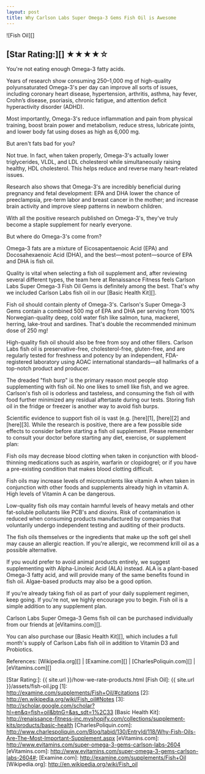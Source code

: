 ```yaml
---
layout: post
title: Why Carlson Labs Super Omega-3 Gems Fish Oil is Awesome
---
```

![Fish Oil][]

## [Star Rating:][] ★★★★☆

You're not eating enough Omega-3 fatty acids.

Years of research show consuming 250–1,000 mg of high-quality polyunsaturated Omega-3's per day can improve all sorts of issues, including coronary heart disease, hypertension, arthritis, asthma, hay fever, Crohn’s disease, psoriasis, chronic fatigue, and attention deficit hyperactivity disorder (ADHD).

Most importantly, Omega-3's reduce inflammation and pain from physical training, boost brain power and metabolism, reduce stress, lubricate joints, and lower body fat using doses as high as 6,000 mg.

But aren't fats bad for you?

Not true. In fact, when taken properly, Omega-3's actually lower triglycerides, VLDL, and LDL cholesterol while simultaneously raising healthy, HDL cholesterol. This helps reduce and reverse many heart-related issues.

Research also shows that Omega-3's are incredibly beneficial during pregnancy and fetal development: EPA and DHA lower the chance of preeclampsia, pre-term labor and breast cancer in the mother; and increase brain activity and improve sleep patterns in newborn children.

With all the positive research published on Omega-3's, they've truly become a staple supplement for nearly everyone.

But where do Omega-3's come from?

Omega-3 fats are a mixture of Eicosapentaenoic Acid (EPA) and Docosahexaenoic Acid (DHA), and the best—most potent—source of EPA and DHA is fish oil.

Quality is vital when selecting a fish oil supplement and, after reviewing several different types, the team here at Renaissance Fitness feels Carlson Labs Super Omega-3 Fish Oil Gems is definitely among the best. That's why we included Carlson Labs fish oil in our [Basic Health Kit][].

Fish oil should contain plenty of Omega-3's. Carlson's Super Omega-3 Gems contain a combined 500 mg of EPA and DHA per serving from 100% Norwegian-quality deep, cold water fish like salmon, tuna, mackerel, herring, lake-trout and sardines. That's double the recommended minimum dose of 250 mg!

High-quality fish oil should also be free from soy and other fillers. Carlson Labs fish oil is preservative-free, cholesterol-free, gluten-free, and are regularly tested for freshness and potency by an independent, FDA-registered laboratory using AOAC international standards—all hallmarks of a top-notch product and producer.

The dreaded "fish burp" is the primary reason most people stop supplementing with fish oil. No one likes to smell like fish, and we agree. Carlson's fish oil is odorless and tasteless, and consuming the fish oil with food further minimized any residual aftertaste during our tests. Storing fish oil in the fridge or freezer is another way to avoid fish burps.

Scientific evidence to support fish oil is vast (e.g. [here][1], [here][2] and [here][3]. While the research is positive, there are a few possible side effects to consider before starting a fish oil supplement. Please remember to consult your doctor before starting any diet, exercise, or supplement plan:

Fish oils may decrease blood clotting when taken in conjunction with blood-thinning medications such as aspirin, warfarin or clopidogrel; or if you have a pre-existing condition that makes blood clotting difficult.

Fish oils may increase levels of micronutrients like vitamin A when taken in conjunction with other foods and supplements already high in vitamin A. High levels of Vitamin A can be dangerous.

Low-quality fish oils may contain harmful levels of heavy metals and other fat-soluble pollutants like PCB's and dioxins. Risk of contamination is reduced when consuming products manufactured by companies that voluntarily undergo independent testing and auditing of their products.

The fish oils themselves or the ingredients that make up the soft gel shell may cause an allergic reaction. If you're allergic, we recommend krill oil as a possible alternative.

If you would prefer to avoid animal products entirely, we suggest supplementing with Alpha-Linoleic Acid (ALA) instead. ALA is a plant-based Omega-3 fatty acid, and will provide many of the same benefits found in fish oil. Algae-based products may also be a good option.

If you’re already taking fish oil as part of your daily supplement regimen, keep going. If you're not, we highly encourage you to begin. Fish oil is a simple addition to any supplement plan.

Carlson Labs Super Omega-3 Gems fish oil can be purchased individually from our friends at [eVitamins.com][].

You can also purchase our [Basic Health Kit][], which includes a full month's supply of Carlson Labs fish oil in addition to Vitamin D3 and Probiotics.

References: [Wikipedia.org][] | [Examine.com][] | [CharlesPoliquin.com][] | [eVitamins.com][]

[Star Rating:]: {{ site.url }}/how-we-rate-products.html
[Fish Oil]: {{ site.url }}/assets/fish-oil.jpg
[1]: http://examine.com/supplements/Fish+Oil/#citations
[2]: http://en.wikipedia.org/wiki/Fish_oil#Notes
[3]: http://scholar.google.com/scholar?hl=en&q=fish+oil&btnG=&as_sdt=1%2C33
[Basic Health Kit]: http://renaissance-fitness-inc.myshopify.com/collections/supplement-kits/products/basic-health
[CharlesPoliquin.com]: http://www.charlespoliquin.com/Blog/tabid/130/EntryId/118/Why-Fish-Oils-Are-The-Most-Important-Supplement.aspx
[eVitamins.com]: http://www.evitamins.com/super-omega-3-gems-carlson-labs-2604
[eVitamins.com]: http://www.evitamins.com/super-omega-3-gems-carlson-labs-2604#;
[Examine.com]: http://examine.com/supplements/Fish+Oil
[Wikipedia.org]: http://en.wikipedia.org/wiki/Fish_oil